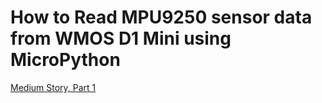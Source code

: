 
# How to Read MPU9250 sensor data from WMOS D1 Mini using MicroPython

[Medium Story, Part 1](https://medium.com/@1000lin/how-to-read-mpu9250-sensor-data-from-wemos-d1-mini-using-micropython-part-1-14b0025f8e5a)